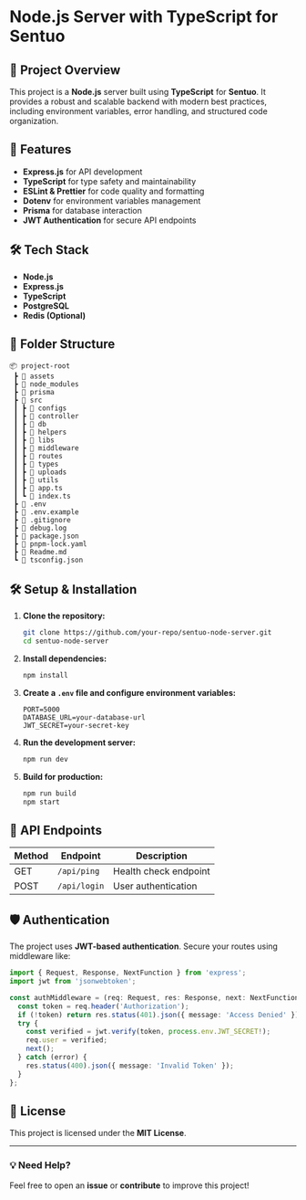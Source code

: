 # Node.js Server with TypeScript for Sentuo

## 📌 Project Overview
This project is a **Node.js** server built using **TypeScript** for **Sentuo**. It provides a robust and scalable backend with modern best practices, including environment variables, error handling, and structured code organization.

## 🚀 Features
- **Express.js** for API development
- **TypeScript** for type safety and maintainability
- **ESLint & Prettier** for code quality and formatting
- **Dotenv** for environment variables management
- **Prisma** for database interaction
- **JWT Authentication** for secure API endpoints

## 🛠 Tech Stack
- **Node.js**
- **Express.js**
- **TypeScript**
- **PostgreSQL**
- **Redis (Optional)**

## 📂 Folder Structure
```
📦 project-root
 ┣ 📂 assets
 ┣ 📂 node_modules
 ┣ 📂 prisma
 ┣ 📂 src
 ┃ ┣ 📂 configs
 ┃ ┣ 📂 controller
 ┃ ┣ 📂 db
 ┃ ┣ 📂 helpers
 ┃ ┣ 📂 libs
 ┃ ┣ 📂 middleware
 ┃ ┣ 📂 routes
 ┃ ┣ 📂 types
 ┃ ┣ 📂 uploads
 ┃ ┣ 📂 utils
 ┃ ┣ 📜 app.ts
 ┃ ┗ 📜 index.ts
 ┣ 📜 .env
 ┣ 📜 .env.example
 ┣ 📜 .gitignore
 ┣ 📜 debug.log
 ┣ 📜 package.json
 ┣ 📜 pnpm-lock.yaml
 ┣ 📜 Readme.md
 ┗ 📜 tsconfig.json
```

## 🛠 Setup & Installation
1. **Clone the repository:**
   ```sh
   git clone https://github.com/your-repo/sentuo-node-server.git
   cd sentuo-node-server
   ```

2. **Install dependencies:**
   ```sh
   npm install
   ```

3. **Create a `.env` file and configure environment variables:**
   ```env
   PORT=5000
   DATABASE_URL=your-database-url
   JWT_SECRET=your-secret-key
   ```

4. **Run the development server:**
   ```sh
   npm run dev
   ```

5. **Build for production:**
   ```sh
   npm run build
   npm start
   ```

## 📡 API Endpoints
| Method | Endpoint      | Description              |
|--------|-------------|--------------------------|
| GET    | `/api/ping`  | Health check endpoint   |
| POST   | `/api/login` | User authentication     |

## 🛡️ Authentication
The project uses **JWT-based authentication**. Secure your routes using middleware like:
```ts
import { Request, Response, NextFunction } from 'express';
import jwt from 'jsonwebtoken';

const authMiddleware = (req: Request, res: Response, next: NextFunction) => {
  const token = req.header('Authorization');
  if (!token) return res.status(401).json({ message: 'Access Denied' });
  try {
    const verified = jwt.verify(token, process.env.JWT_SECRET!);
    req.user = verified;
    next();
  } catch (error) {
    res.status(400).json({ message: 'Invalid Token' });
  }
};
```

## 📝 License
This project is licensed under the **MIT License**.

---

### 💡 Need Help?
Feel free to open an **issue** or **contribute** to improve this project!

